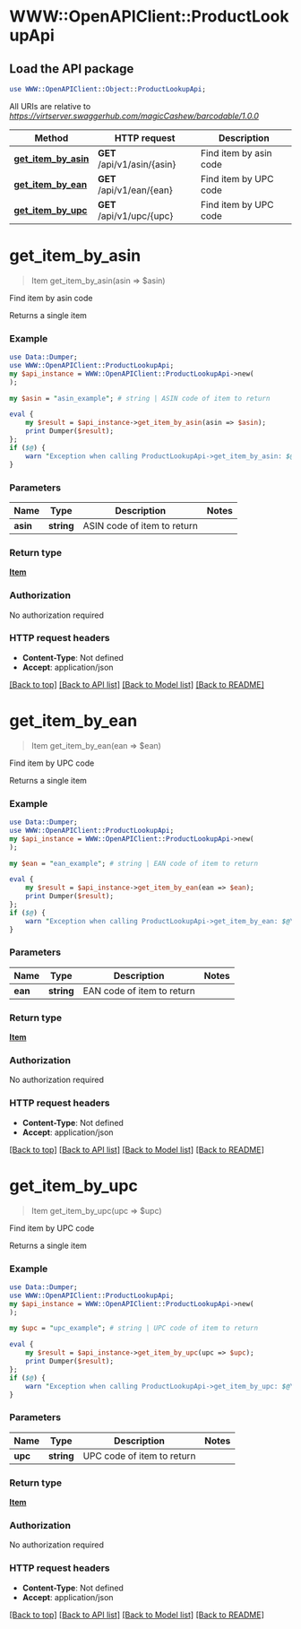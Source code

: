 # WWW::OpenAPIClient::ProductLookupApi

## Load the API package
```perl
use WWW::OpenAPIClient::Object::ProductLookupApi;
```

All URIs are relative to *https://virtserver.swaggerhub.com/magicCashew/barcodable/1.0.0*

Method | HTTP request | Description
------------- | ------------- | -------------
[**get_item_by_asin**](ProductLookupApi.md#get_item_by_asin) | **GET** /api/v1/asin/{asin} | Find item by asin code
[**get_item_by_ean**](ProductLookupApi.md#get_item_by_ean) | **GET** /api/v1/ean/{ean} | Find item by UPC code
[**get_item_by_upc**](ProductLookupApi.md#get_item_by_upc) | **GET** /api/v1/upc/{upc} | Find item by UPC code


# **get_item_by_asin**
> Item get_item_by_asin(asin => $asin)

Find item by asin code

Returns a single item

### Example 
```perl
use Data::Dumper;
use WWW::OpenAPIClient::ProductLookupApi;
my $api_instance = WWW::OpenAPIClient::ProductLookupApi->new(
);

my $asin = "asin_example"; # string | ASIN code of item to return

eval { 
    my $result = $api_instance->get_item_by_asin(asin => $asin);
    print Dumper($result);
};
if ($@) {
    warn "Exception when calling ProductLookupApi->get_item_by_asin: $@\n";
}
```

### Parameters

Name | Type | Description  | Notes
------------- | ------------- | ------------- | -------------
 **asin** | **string**| ASIN code of item to return | 

### Return type

[**Item**](Item.md)

### Authorization

No authorization required

### HTTP request headers

 - **Content-Type**: Not defined
 - **Accept**: application/json

[[Back to top]](#) [[Back to API list]](../README.md#documentation-for-api-endpoints) [[Back to Model list]](../README.md#documentation-for-models) [[Back to README]](../README.md)

# **get_item_by_ean**
> Item get_item_by_ean(ean => $ean)

Find item by UPC code

Returns a single item

### Example 
```perl
use Data::Dumper;
use WWW::OpenAPIClient::ProductLookupApi;
my $api_instance = WWW::OpenAPIClient::ProductLookupApi->new(
);

my $ean = "ean_example"; # string | EAN code of item to return

eval { 
    my $result = $api_instance->get_item_by_ean(ean => $ean);
    print Dumper($result);
};
if ($@) {
    warn "Exception when calling ProductLookupApi->get_item_by_ean: $@\n";
}
```

### Parameters

Name | Type | Description  | Notes
------------- | ------------- | ------------- | -------------
 **ean** | **string**| EAN code of item to return | 

### Return type

[**Item**](Item.md)

### Authorization

No authorization required

### HTTP request headers

 - **Content-Type**: Not defined
 - **Accept**: application/json

[[Back to top]](#) [[Back to API list]](../README.md#documentation-for-api-endpoints) [[Back to Model list]](../README.md#documentation-for-models) [[Back to README]](../README.md)

# **get_item_by_upc**
> Item get_item_by_upc(upc => $upc)

Find item by UPC code

Returns a single item

### Example 
```perl
use Data::Dumper;
use WWW::OpenAPIClient::ProductLookupApi;
my $api_instance = WWW::OpenAPIClient::ProductLookupApi->new(
);

my $upc = "upc_example"; # string | UPC code of item to return

eval { 
    my $result = $api_instance->get_item_by_upc(upc => $upc);
    print Dumper($result);
};
if ($@) {
    warn "Exception when calling ProductLookupApi->get_item_by_upc: $@\n";
}
```

### Parameters

Name | Type | Description  | Notes
------------- | ------------- | ------------- | -------------
 **upc** | **string**| UPC code of item to return | 

### Return type

[**Item**](Item.md)

### Authorization

No authorization required

### HTTP request headers

 - **Content-Type**: Not defined
 - **Accept**: application/json

[[Back to top]](#) [[Back to API list]](../README.md#documentation-for-api-endpoints) [[Back to Model list]](../README.md#documentation-for-models) [[Back to README]](../README.md)

